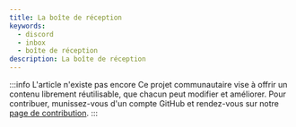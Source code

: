 ```yaml
---
title: La boîte de réception
keywords:
  - discord
  - inbox
  - boîte de réception
description: La boîte de réception
---
```


:::info L'article n'existe pas encore
Ce projet communautaire vise à offrir un contenu librement réutilisable, que chacun peut modifier et améliorer.
Pour contribuer, munissez-vous d'un compte GitHub et rendez-vous sur notre [page de contribution](/wiki/contribuer).
:::
